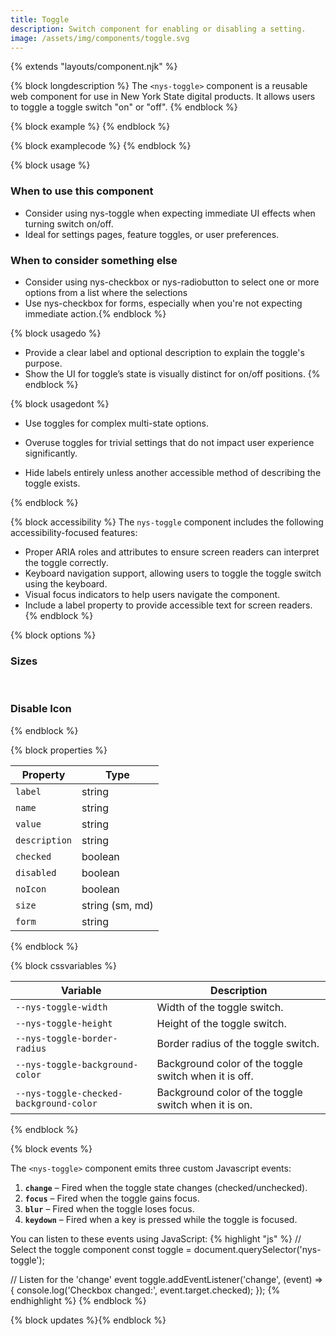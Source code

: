 ```yaml
---
title: Toggle
description: Switch component for enabling or disabling a setting.
image: /assets/img/components/toggle.svg
---
```


{% extends "layouts/component.njk" %}

{% block longdescription %}
  The <code class="language-js">&lt;nys-toggle&gt;</code> component is a reusable web component for use in New York State digital products. It allows users to toggle a toggle switch "on" or "off".
{% endblock %}

{% block example %}
  <nys-toggle 
    label="Dark Mode"
    description="Enable dark mode for a more comfortable viewing experience."
    name="toggle-switch"
    value="access">
  </nys-toggle>
{% endblock %}

{% block examplecode %}
  <nys-toggle 
    label="Dark Mode"
    description="Enable dark mode for a more comfortable viewing experience."
    name="toggle-switch"
    value="access">
  </nys-toggle>
{% endblock %}

{% block usage %}
### When to use this component
  - Consider using nys-toggle when expecting immediate UI effects when turning switch on/off.
  - Ideal for settings pages, feature toggles, or user preferences.
### When to consider something else
  - Consider using nys-checkbox or nys-radiobutton to select one or more options from a list where the selections
  - Use nys-checkbox for forms, especially when you're not expecting immediate action.{% endblock %}

{% block usagedo %}
  - Provide a clear label and optional description to explain the toggle's purpose.
  - Show the UI for toggle’s state is visually distinct for on/off positions.
{% endblock %}

{% block usagedont %}
<ul>
<li><p>Use toggles for complex multi-state options.</p></li>
<li><p>Overuse toggles for trivial settings that do not impact user experience significantly.</p></li>
<li><p>Hide labels entirely unless another accessible method of describing the toggle exists.</p></li>
</ul>
{% endblock %}

{% block accessibility %}
The <code class="language-js">nys-toggle</code> component includes the following accessibility-focused features:

  - Proper ARIA roles and attributes to ensure screen readers can interpret the toggle correctly.
  - Keyboard navigation support, allowing users to toggle the toggle switch using the keyboard.
  - Visual focus indicators to help users navigate the component.
  - Include a label property to provide accessible text for screen readers.
{% endblock %}

{% block options %}
### Sizes

<nys-toggle label='Small (size="sm")' description="The label and description font sizes automatically adjust to match the toggle switch's size." name="toggle-switch" value="access" size="sm"></nys-toggle>
</br>
<nys-toggle label='Medium (size="md")' description="The label and description font sizes automatically adjust to match the toggle switch's size." name="toggle-switch" value="access" size="md"></nys-toggle>

### Disable Icon

<nys-toggle label="No Icon on the toggle" name="toggle-switch" value="access" noIcon></nys-toggle>
{% endblock %}

{% block properties %}

<table>
  <thead>
    <tr>
      <th>Property</th>
      <th>Type</th>
    </tr>
  </thead>
  <tbody>
    <tr>
      <td><code>label</code></td>
      <td>string</td>
    </tr>
    <tr>
      <td><code>name</code></td>
      <td>string</td>
    </tr>
    <tr>
      <td><code>value</code></td>
      <td>string</td>
    </tr>
    <tr>
      <td><code>description</code></td>
      <td>string</td>
    </tr>
    <tr>
      <td><code>checked</code></td>
      <td>boolean</td>
    </tr>
    <tr>
      <td><code>disabled</code></td>
      <td>boolean</td>
    </tr>
    <tr>
      <td><code>noIcon</code></td>
      <td>boolean</td>
    </tr>
    <tr>
      <td><code>size</code></td>
      <td>string (sm, md)</td>
    </tr>
    <tr>
      <td><code>form</code></td>
      <td>string</td>
    </tr>

  </tbody>

  </table>

{% endblock %}

{% block cssvariables %}

<table>
  <thead>
    <tr>
      <th>Variable</th>
      <th>Description</th>
    </tr>
  </thead>
  <tbody>
    <tr>
      <td><code>--nys-toggle-width</code></td>
      <td>Width of the toggle switch.</td>
    </tr>
    <tr>
      <td><code>--nys-toggle-height</code></td>
      <td>Height of the toggle switch.</td>
    </tr>
    <tr>
      <td><code>--nys-toggle-border-radius</code></td>
      <td>Border radius of the toggle switch.</td>
    </tr>
    <tr>
      <td><code>--nys-toggle-background-color</code></td>
      <td>Background color of the toggle switch when it is off.</td>
    </tr>
    <tr>
      <td><code>--nys-toggle-checked-background-color</code></td>
      <td>Background color of the toggle switch when it is on.</td>
    </tr>
  </tbody>
  </table>

{% endblock %}

{% block events %}
<p>The <code class="language-js">&lt;nys-toggle&gt;</code> component emits three custom Javascript events:</p>
<ol>
<li><strong><code>change</code></strong> – Fired when the toggle state changes (checked/unchecked).</li>
<li><strong><code>focus</code></strong> – Fired when the toggle gains focus.</li>
<li><strong><code>blur</code></strong> – Fired when the toggle loses focus.</li>
<li><strong><code>keydown</code></strong> – Fired when a key is pressed while the toggle is focused.</li>
</ol>

You can listen to these events using JavaScript:
{% highlight "js" %}
// Select the toggle component
  const toggle = document.querySelector('nys-toggle');

  // Listen for the 'change' event
  toggle.addEventListener('change', (event) => {
    console.log('Checkbox changed:', event.target.checked);
  });
{% endhighlight %}
{% endblock %}

{% block updates %}{% endblock %}